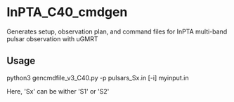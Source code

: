 # InPTA_C40_cmdgen
Generates setup, observation plan, and command files for InPTA multi-band pulsar observation with uGMRT

## Usage
python3 gencmdfile_v3_C40.py -p pulsars_Sx.in [-i] myinput.in

Here, 'Sx' can be wither 'S1' or 'S2'
